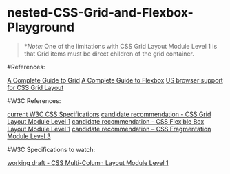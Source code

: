 # nested-CSS-Grid-and-Flexbox-Playground


>**Note:* One of the limitations with CSS Grid Layout Module Level 1 is that Grid items must be direct children of the grid container. 

#References:

[A Complete Guide to Grid]( https://css-tricks.com/snippets/css/complete-guide-grid/)
[A Complete Guide to Flexbox](https://css-tricks.com/snippets/css/a-guide-to-flexbox/)
[US browser support for CSS Grid Layout]( https://caniuse.com/#search=css%20grid)

#W3C References:

[current W3C CSS Specifications](https://www.w3.org/Style/CSS/current-work)
[candidate recommendation - CSS Grid Layout Module Level 1](https://www.w3.org/TR/css-grid-1/)
[candidate recommendation - CSS Flexible Box Layout Module Level 1]( https://www.w3.org/TR/css-flexbox-1/)
[candidate recommendation – CSS Fragmentation Module Level 3](https://www.w3.org/TR/css-break-3/)

#W3C Specifications to watch:

[working draft - CSS Multi-Column Layout Module Level 1]( https://www.w3.org/TR/css-multicol-1/)

